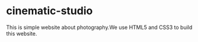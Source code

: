 # cinematic-studio
This is simple website about photography.We use HTML5 and CSS3 to build this website.
